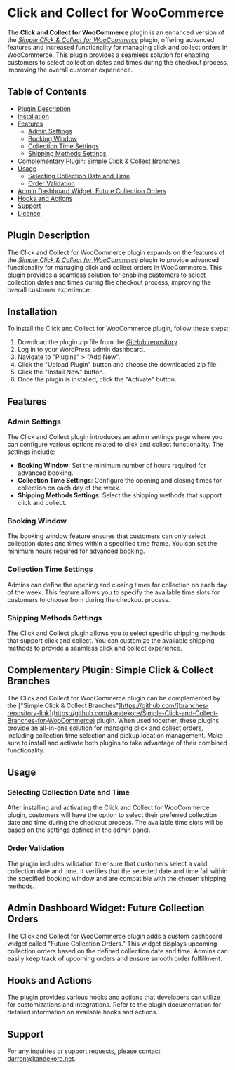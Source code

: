 # Click and Collect for WooCommerce

The **Click and Collect for WooCommerce** plugin is an enhanced version of the [_Simple Click & Collect for WooCommerce_](https://github.com/kandekore/simple-click-and-collect-for-woocommerce) plugin, offering advanced features and increased functionality for managing click and collect orders in WooCommerce. This plugin provides a seamless solution for enabling customers to select collection dates and times during the checkout process, improving the overall customer experience.

## Table of Contents

- [Plugin Description](#plugin-description)
- [Installation](#installation)
- [Features](#features)
  - [Admin Settings](#admin-settings)
  - [Booking Window](#booking-window)
  - [Collection Time Settings](#collection-time-settings)
  - [Shipping Methods Settings](#shipping-methods-settings)
- [Complementary Plugin: Simple Click & Collect Branches](#complementary-plugin-simple-click--collect-branches)
- [Usage](#usage)
  - [Selecting Collection Date and Time](#selecting-collection-date-and-time)
  - [Order Validation](#order-validation)
- [Admin Dashboard Widget: Future Collection Orders](#admin-dashboard-widget-future-collection-orders)
- [Hooks and Actions](#hooks-and-actions)
- [Support](#support)
- [License](#license)

## Plugin Description

The Click and Collect for WooCommerce plugin expands on the features of the [_Simple Click & Collect for WooCommerce_](https://github.com/kandekore/simple-click-and-collect-for-woocommerce) plugin to provide advanced functionality for managing click and collect orders in WooCommerce. This plugin provides a seamless solution for enabling customers to select collection dates and times during the checkout process, improving the overall customer experience.

## Installation

To install the Click and Collect for WooCommerce plugin, follow these steps:

1. Download the plugin zip file from the [GitHub repository](https://github.com/kandekore/Click-And-Collect-for-WooCommerce).
2. Log in to your WordPress admin dashboard.
3. Navigate to "Plugins" > "Add New".
4. Click the "Upload Plugin" button and choose the downloaded zip file.
5. Click the "Install Now" button.
6. Once the plugin is installed, click the "Activate" button.

## Features

### Admin Settings

The Click and Collect plugin introduces an admin settings page where you can configure various options related to click and collect functionality. The settings include:

- **Booking Window**: Set the minimum number of hours required for advanced booking.
- **Collection Time Settings**: Configure the opening and closing times for collection on each day of the week.
- **Shipping Methods Settings**: Select the shipping methods that support click and collect.

### Booking Window

The booking window feature ensures that customers can only select collection dates and times within a specified time frame. You can set the minimum hours required for advanced booking.

### Collection Time Settings

Admins can define the opening and closing times for collection on each day of the week. This feature allows you to specify the available time slots for customers to choose from during the checkout process.

### Shipping Methods Settings

The Click and Collect plugin allows you to select specific shipping methods that support click and collect. You can customize the available shipping methods to provide a seamless click and collect experience.

## Complementary Plugin: Simple Click & Collect Branches

The Click and Collect for WooCommerce plugin can be complemented by the ["Simple Click & Collect Branches"]https://github.com/[branches-repository-link](https://github.com/kandekore/Simple-Click-and-Collect-Branches-for-WooCommerce) plugin. When used together, these plugins provide an all-in-one solution for managing click and collect orders, including collection time selection and pickup location management. Make sure to install and activate both plugins to take advantage of their combined functionality.

## Usage

### Selecting Collection Date and Time

After installing and activating the Click and Collect for WooCommerce plugin, customers will have the option to select their preferred collection date and time during the checkout process. The available time slots will be based on the settings defined in the admin panel.

### Order Validation

The plugin includes validation to ensure that customers select a valid collection date and time. It verifies that the selected date and time fall within the specified booking window and are compatible with the chosen shipping methods.

## Admin Dashboard Widget: Future Collection Orders

The Click and Collect for WooCommerce plugin adds a custom dashboard widget called "Future Collection Orders." This widget displays upcoming collection orders based on the defined collection date and time. Admins can easily keep track of upcoming orders and ensure smooth order fulfillment.

## Hooks and Actions

The plugin provides various hooks and actions that developers can utilize for customizations and integrations. Refer to the plugin documentation for detailed information on available hooks and actions.

## Support

For any inquiries or support requests, please contact [darren@kandekore.net](mailto:darren@kandekore.net).
